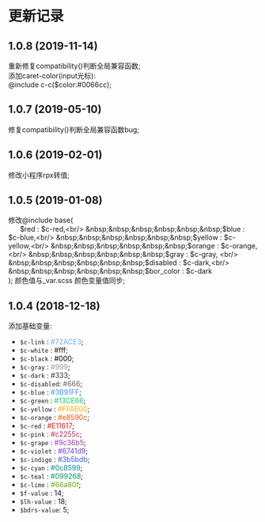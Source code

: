 更新记录
=======
## 1.0.8 (2019-11-14)

重新修复compatibility()判断全局兼容函数;<br/>
添加caret-color(input光标):<br/>
@include c-c($color:#0066cc);

## 1.0.7 (2019-05-10)

修复compatibility()判断全局兼容函数bug;

## 1.0.6 (2019-02-01)

修改小程序rpx转值;

## 1.0.5 (2019-01-08)

修改@include base(<br/>
&nbsp;&nbsp;&nbsp;&nbsp;&nbsp;&nbsp;$red : $c-red,<br/>
&nbsp;&nbsp;&nbsp;&nbsp;&nbsp;&nbsp;$blue : $c-blue,<br/>
&nbsp;&nbsp;&nbsp;&nbsp;&nbsp;&nbsp;$yellow : $c-yellow,<br/>
&nbsp;&nbsp;&nbsp;&nbsp;&nbsp;&nbsp;$orange : $c-orange,<br/>
&nbsp;&nbsp;&nbsp;&nbsp;&nbsp;&nbsp;$gray : $c-gray, <br/>
&nbsp;&nbsp;&nbsp;&nbsp;&nbsp;&nbsp;$disabled : $c-dark,<br/>
&nbsp;&nbsp;&nbsp;&nbsp;&nbsp;&nbsp;$bor_color : $c-dark<br/>
); 颜色值与_var.scss 颜色变量值同步;

## 1.0.4 (2018-12-18)

添加基础变量:
* `$c-link`    : <font color=#72ACE3>#72ACE3</font>;<br/>
* `$c-white`   : #fff;<br/>
* `$c-black`   : <font color=#000>#000</font>;<br/>
* `$c-gray`    : <font color=#999>#999</font>;<br/>
* `$c-dark`    : <font color=#333>#333</font>;<br/>
* `$c-disabled`: <font color=#666>#666</font>;<br/>
* `$c-blue`    : <font color=#3B91FF>#3B91FF</font>;<br/>
* `$c-green`   : <font color=#13CE66>#13CE66</font>;<br/>
* `$c-yellow`  : <font color=#FFAE00>#FFAE00</font>;<br/>
* `$c-orange`  : <font color=#e8590c>#e8590c</font>;<br/>
* `$c-red`     : <font color=#E11617>#E11617</font>;<br/>
* `$c-pink`    : <font color=#c2255c>#c2255c</font>;<br/>
* `$c-grape`   : <font color=#9c36b5>#9c36b5</font>;<br/>
* `$c-violet`  : <font color=#6741d9>#6741d9</font>;<br/>
* `$c-indigo`  : <font color=#3b5bdb>#3b5bdb</font>;<br/>
* `$c-cyan`    : <font color=#0c8599>#0c8599</font>;<br/>
* `$c-teal`    : <font color=#099268>#099268</font>;<br/>
* `$c-lime`    : <font color=#66a80f>#66a80f</font>;<br/>
* `$f-value`   : 14;<br/>
* `$lh-value`  : 18;<br/>
* `$bdrs-value`: 5;<br/>

